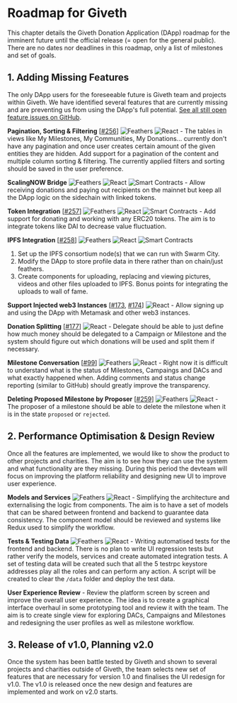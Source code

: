 # Roadmap for Giveth
This chapter details the Giveth Donation Application (DApp) roadmap for the imminent future until the official release (= open for the general public). There are no dates nor deadlines in this roadmap, only a list of milestones and set of goals.

## 1. Adding Missing Features
The only DApp users for the foreseeable future is Giveth team and projects within Giveth. We have identified several features that are currently missing and are preventing us from using the DApp's full potential. [See all still open feature issues on GitHub](https://github.com/Giveth/giveth-dapp/issues?q=is%3Aissue+is%3Aopen+label%3A%22on+roadmap%22).

**Pagination, Sorting & Filtering**
[[#256](https://github.com/Giveth/giveth-dapp/issues/256)]
![Feathers](../../images/roadmap/feathers.svg)
![React](../../images/roadmap/react.svg) -
The tables in views like My Milestones, My Communities, My Donations... currently don't have any pagination and once user creates certain amount of the given entities they are hidden. Add support for a pagination of the content and multiple column sorting & filtering. The currently applied filters and sorting should be saved in the user preference.

**ScalingNOW Bridge**
![Feathers](../../images/roadmap/feathers.svg)
![React](../../images/roadmap/react.svg)
![Smart Contracts](../../images/roadmap/smart-contracts.svg) -
Allow receiving donations and paying out recipients on the mainnet but keep all the DApp logic on the sidechain with linked tokens.

**Token Integration**
[[#257](https://github.com/Giveth/giveth-dapp/issues/257)]
![Feathers](../../images/roadmap/feathers.svg)
![React](../../images/roadmap/react.svg)
![Smart Contracts](../../images/roadmap/smart-contracts.svg) -
Add support for donating and working with any ERC20 tokens. The aim is to integrate tokens like DAI to decrease value fluctuation.

**IPFS Integration**
[[#258](https://github.com/Giveth/giveth-dapp/issues/258)]
![Feathers](../../images/roadmap/feathers.svg)
![React](../../images/roadmap/react.svg)
![Smart Contracts](../../images/roadmap/smart-contracts.svg)

1. Set up the IPFS consortium node(s) that we can run with Swarm City.
2. Modify the DApp to store profile data in there rather than on chain/just feathers.
3. Create components for uploading, replacing and viewing pictures, videos and other files uploaded to IPFS. Bonus points for integrating the uploads to wall of fame.

**Support Injected web3 Instances**
[[#173](https://github.com/Giveth/giveth-dapp/issues/173),
 [#174](https://github.com/Giveth/giveth-dapp/issues/174)]
![React](../../images/roadmap/react.svg) -
Allow signing up and using the DApp with Metamask and other web3 instances.

**Donation Splitting**
[[#177](https://github.com/Giveth/giveth-dapp/issues/177)]
![React](../../images/roadmap/react.svg) -
Delegate should be able to just define how much money should be delegated to a Campaign or Milestone and the system should figure out which donations will be used and split them if necessary.

**Milestone Conversation**
[[#99](https://github.com/Giveth/giveth-dapp/issues/99)]
![Feathers](../../images/roadmap/feathers.svg)
![React](../../images/roadmap/react.svg) -
Right now it is difficult to understand what is the status of Milestones, Campaings and DACs and what exactly happened when. Adding comments and status change reporting (similar to GitHub) should greatly improve the transparency.

**Deleting Proposed Milestone by Proposer**
[[#259](https://github.com/Giveth/giveth-dapp/issues/259)]
![Feathers](../../images/roadmap/feathers.svg)
![React](../../images/roadmap/react.svg) -
The proposer of a milestone should be able to delete the milestone when it is in the state `proposed` or `rejected`.

## 2. Performance Optimisation & Design Review
Once all the features are implemented, we would like to show the product to other projects and charities. The aim is to see how they can use the system and what functionality are they missing. During this period the devteam will focus on improving the platform reliability and designing new UI to improve user experience.

**Models and Services**
![Feathers](../../images/roadmap/feathers.svg)
![React](../../images/roadmap/react.svg) -
Simplifying the architecture and externalising the logic from components. The aim is to have a set of models that can be shared between frontend and backend to guarantee data consistency. The component model should be reviewed and systems like Redux used to simplify the workflow.

**Tests & Testing Data**
![Feathers](../../images/roadmap/feathers.svg)
![React](../../images/roadmap/react.svg) -
Writing automatised tests for the frontend and backend. There is no plan to write UI regression tests but rather verify the models, services and create automated integration tests. A set of testing data will be created such that all the 5 testrpc keystore addresses play all the roles and can perform any action. A script will be created to clear the `/data` folder and deploy the test data.

**User Experience Review** -
Review the platform screen by screen and improve the overall user experience. The idea is to create a graphical interface overhaul in some prototyping tool and review it with the team. The aim is to create single view for exploring DACs, Campaigns and Milestones and redesigning the user profiles as well as milestone workflow.

## 3. Release of v1.0, Planning v2.0
Once the system has been battle tested by Giveth and shown to several projects and charities outside of Giveth, the team selects new set of features that are necessary for version 1.0 and finalises the UI redesign for v1.0. The v1.0 is released once the new design and features are implemented and work on v2.0 starts.
